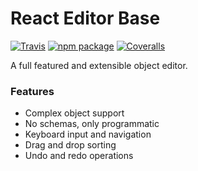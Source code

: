 # React Editor Base

[![Travis][build-badge]][build]
[![npm package][npm-badge]][npm]
[![Coveralls][coveralls-badge]][coveralls]

A full featured and extensible object editor.

### Features

 * Complex object support
 * No schemas, only programmatic 
 * Keyboard input and navigation
 * Drag and drop sorting
 * Undo and redo operations 
 

[build-badge]: https://img.shields.io/travis/user/repo/master.png?style=flat-square
[build]: https://travis-ci.org/user/repo

[npm-badge]: https://img.shields.io/npm/v/npm-package.png?style=flat-square
[npm]: https://www.npmjs.org/package/npm-package

[coveralls-badge]: https://img.shields.io/coveralls/user/repo/master.png?style=flat-square
[coveralls]: https://coveralls.io/github/user/repo
